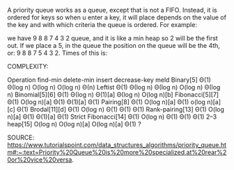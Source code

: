 A priority queue works as a queue, except that is not a FIFO. Instead, it is ordered for keys so when u enter a key, it will place depends on the value of the key and with which criteria the queue is ordered. For example:


we have 9 8 8 7 4 3 2 queue, and it is like a min heap so 2 will be the first out. If we place a 5, in the queue the position on the queue will be the 4th, or: 9 8 8 7 5 4 3 2. Times of this is:

COMPLEXITY:


Operation	find-min	delete-min	insert	decrease-key	meld
Binary[5]	Θ(1)	Θ(log n)	O(log n)	O(log n)	Θ(n)
Leftist	Θ(1)	Θ(log n)	Θ(log n)	O(log n)	Θ(log n)
Binomial[5][6]	Θ(1)	Θ(log n)	Θ(1)[a]	Θ(log n)	O(log n)[b]
Fibonacci[5][7]	Θ(1)	O(log n)[a]	Θ(1)	Θ(1)[a]	Θ(1)
Pairing[8]	Θ(1)	O(log n)[a]	Θ(1)	o(log n)[a][c]	Θ(1)
Brodal[11][d]	Θ(1)	O(log n)	Θ(1)	Θ(1)	Θ(1)
Rank-pairing[13]	Θ(1)	O(log n)[a]	Θ(1)	Θ(1)[a]	Θ(1)
Strict Fibonacci[14]	Θ(1)	O(log n)	Θ(1)	Θ(1)	Θ(1)
2–3 heap[15]	O(log n)	O(log n)[a]	O(log n)[a]	Θ(1)	?



SOURCE: https://www.tutorialspoint.com/data_structures_algorithms/priority_queue.htm#:~:text=Priority%20Queue%20is%20more%20specialized,at%20rear%20or%20vice%20versa.
